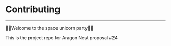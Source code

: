 # Contributing
---

🦄🚀Welcome to the space unicorn party🚀🦄

This is the project repo for Aragon Nest proposal #24